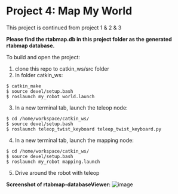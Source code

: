 # Project 4: Map My World

This project is continued from project 1 & 2 & 3

**Please find the rtabmap.db in this project folder as the generated rtabmap database.**

To build and open the project: 

1. clone this repo to catkin_ws/src folder
2. In folder catkin_ws:
```
$ catkin_make
$ source devel/setup.bash
$ roslaunch my_robot world.launch
```
3. In a new terminal tab, launch the teleop node:
```
$ cd /home/workspace/catkin_ws/ 
$ source devel/setup.bash
$ roslaunch teleop_twist_keyboard teleop_twist_keyboard.py
```
4. In a new terminal tab, launch the mapping node:
```
$ cd /home/workspace/catkin_ws/ 
$ source devel/setup.bash
$ roslaunch my_robot mapping.launch
```
5. Drive around the robot with teleop


**Screenshot of rtabmap-databaseViewer:**
![image](https://user-images.githubusercontent.com/19479517/221435207-b233b2fc-2629-4ddb-bf47-9f739e25be33.png)






